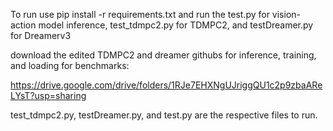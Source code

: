 To run use pip install -r requirements.txt and run the test.py for vision-action model inference, test_tdmpc2.py for TDMPC2, and testDreamer.py for Dreamerv3

download the edited TDMPC2 and dreamer githubs for inference, training, and loading for benchmarks: 

https://drive.google.com/drive/folders/1RJe7EHXNgUJriggQU1c2p9zbaAReLYsT?usp=sharing

test_tdmpc2.py, testDreamer.py, and test.py are the respective files to run.
